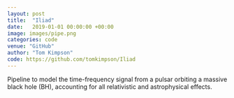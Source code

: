 ```yaml
---
layout: post
title:  "Iliad"
date:   2019-01-01 00:00:00 +00:00
image: images/pipe.png
categories: code
venue: "GitHub"
author: "Tom Kimpson"
code: https://github.com/tomkimpson/Iliad
---
```

Pipeline to model the time-frequency signal from a pulsar orbiting a massive black hole (BH), accounting for all relativistic and astrophysical effects.
